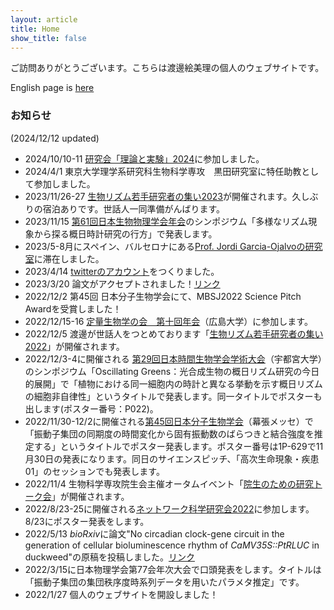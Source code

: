 ```yaml
---
layout: article
title: Home
show_title: false
---
```

ご訪問ありがとうございます。こちらは渡邊絵美理の個人のウェブサイトです。  

English page is [here](https://emiri-w.github.io/en)


### お知らせ
(2024/12/12 updated)
- 2024/10/10-11 [研究会「理論と実験」2024](https://sites.google.com/view/theories-and-experiments2024/)に参加しました。
- 2024/4/1 東京大学理学系研究科生物科学専攻　黒田研究室に特任助教として参加しました。
- 2023/11/26-27 [生物リズム若手研究者の集い2023](https://sites.google.com/view/rhythmwakate2023/home)が開催されます。久しぶりの宿泊ありです。世話人一同準備がんばります。
- 2023/11/15 [第61回日本生物物理学会年会](https://www2.aeplan.co.jp/bsj2023/index.html)のシンポジウム「多様なリズム現象から探る概日時計研究の行方」で発表します。
- 2023/5-8月にスペイン、バルセロナにある[Prof. Jordi Garcia-Ojalvoの研究室](https://www.upf.edu/web/dsb)に滞在しました。
- 2023/4/14 [twitterのアカウント](https://twitter.com/EmiriWatanabe)をつくりました。
- 2023/3/20 論文がアクセプトされました！[リンク](https://doi.org/10.1093/plphys/kiad218)
- 2022/12/2 第45回 日本分子生物学会にて、MBSJ2022 Science Pitch Awardを受賞しました！
- 2022/12/15-16 [定量生物学の会　第十回年会](https://q-bio.jp/index.php?title=Qbio10th_2022)（広島大学）に参加します。
- 2022/12/5 渡邊が世話人をつとめております「[生物リズム若手研究者の集い2022](https://sites.google.com/view/rhythmwakate2022/home)」が開催されます。
- 2022/12/3-4に開催される [第29回日本時間生物学会学術大会](http://chronobiology.meiji-lifesci.jp/)（宇都宮大学）のシンポジウム「Oscillating Greens：光合成生物の概日リズム研究の今日的展開」で「植物における同一細胞内の時計と異なる挙動を示す概日リズムの細胞非自律性」というタイトルで発表します。同一タイトルでポスターも出します(ポスター番号：P022)。
- 2022/11/30-12/2に開催される[第45回日本分子生物学会](https://www2.aeplan.co.jp/mbsj2022/)（幕張メッセ）で「振動子集団の同期度の時間変化から固有振動数のばらつきと結合強度を推定する」というタイトルでポスター発表します。ポスター番号は1P-629で11月30日の発表になります。同日のサイエンスピッチ、「高次生命現象・疾患01」のセッションでも発表します。
- 2022/11/4 生物科学専攻院生会主催オータムイベント「[院生のための研究トーク会](AutumnEventFlyer.pdf)」が開催されます。
- 2022/8/23-25に開催される[ネットワーク科学研究会2022](https://www.network-science-seminar.com/activities/2022)に参加します。8/23にポスター発表をします。
- 2022/5/13 *bioRxiv*に論文"No circadian clock-gene circuit in the generation of cellular bioluminescence rhythm of *CaMV35S::PtRLUC* in duckweed"の原稿を投稿しました。[リンク](https://doi.org/10.1101/2022.05.12.491730)
- 2022/3/15に日本物理学会第77会年次大会で口頭発表をします。タイトルは「振動子集団の集団秩序度時系列データを用いたパラメタ推定」です。
- 2022/1/27 個人のウェブサイトを開設しました！


